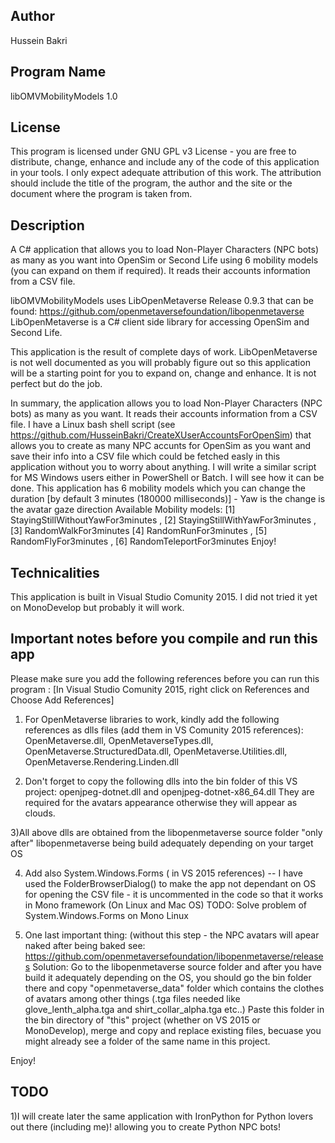 Author
-----
Hussein Bakri

Program Name
-----------
libOMVMobilityModels 1.0

License
-------
This program is licensed under GNU GPL v3 License - you are free to distribute, change, enhance and include any of the code of this application in your tools.
I only expect adequate attribution of this work. The attribution should include the title of the program, the author and the site or the document where the program is taken from.

Description
-----------
A C# application that allows you to load  Non-Player Characters (NPC bots) as many as you want into OpenSim or Second Life using 6 mobility models (you can expand on them if required). It reads their accounts information from a CSV file. 

libOMVMobilityModels uses LibOpenMetaverse Release 0.9.3 that can be found: https://github.com/openmetaversefoundation/libopenmetaverse
LibOpenMetaverse is a C# client side library for accessing OpenSim and Second Life.

This application is the result of complete days of work. LibOpenMetaverse is not well documented as you will probably figure out so this application will be a starting point for you to expand on, change and enhance. It is not perfect but do the job.

In summary, the application allows you to load  Non-Player Characters (NPC bots) as many as you want. It reads their accounts information from a CSV file. I have a Linux bash shell script (see https://github.com/HusseinBakri/CreateXUserAccountsForOpenSim) that allows you to create as many NPC accunts for OpenSim as you want and save their info into a CSV file which could be fetched easly in this application without you to worry about anything. 
I will write a similar script for MS Windows users either in PowerShell or Batch. I will see how it can be done.
This application has 6 mobility models  which you can change the duration [by default 3 minutes (180000 milliseconds)] - Yaw is the change is the avatar gaze direction
Available Mobility models: [1] StayingStillWithoutYawFor3minutes , [2] StayingStillWithYawFor3minutes , [3] RandomWalkFor3minutes
[4] RandomRunFor3minutes , [5] RandomFlyFor3minutes , [6] RandomTeleportFor3minutes
Enjoy!

Technicalities
-------------
This application is built in Visual Studio Comunity 2015. I did not tried it yet on MonoDevelop but probably it will work. 

Important notes before you compile and run this app
----------------------------------------------------
Please make sure you add the following references before you can run this program : [In Visual Studio Comunity 2015, right click on References and Choose Add References]

1) For OpenMetaverse libraries to work, kindly add the following references as dlls files (add them in VS Comunity 2015 references):
OpenMetaverse.dll, OpenMetaverseTypes.dll, OpenMetaverse.StructuredData.dll, OpenMetaverse.Utilities.dll, OpenMetaverse.Rendering.Linden.dll

2) Don't forget to copy the following dlls into the bin folder of this VS project: openjpeg-dotnet.dll and openjpeg-dotnet-x86_64.dll They are required for the avatars appearance otherwise they will appear as clouds.

3)All above dlls are obtained from the libopenmetaverse source folder "only after" libopenmetaverse being build adequately depending on your target OS

4) Add also System.Windows.Forms ( in VS 2015 references) -- I have used the FolderBrowserDialog() to make the app not dependant on OS for opening the CSV file - it is uncommented in the code so that it works in Mono framework (On Linux and Mac OS)
TODO: Solve problem of System.Windows.Forms on Mono Linux

5) One last important thing: (without this step - the NPC avatars will apear naked after being baked see: https://github.com/openmetaversefoundation/libopenmetaverse/releases
Solution:
Go to the libopenmetaverse source folder and after you have build it adequately depending on the OS, you should go the bin folder there and copy "openmetaverse_data" folder which contains the clothes of avatars among other things (.tga files needed like  glove_lenth_alpha.tga and shirt_collar_alpha.tga etc..)
Paste this folder in the bin directory of "this" project (whether on VS 2015 or MonoDevelop), merge and copy and replace existing files, becuase you might already see a folder of the same name in this project.

 Enjoy!
 
TODO
-----
1)I will create later the same application with IronPython for Python lovers out there (including me)! allowing you to create Python NPC bots!

